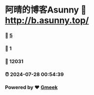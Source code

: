 # 阿晴的博客Asunny :link: http://b.asunny.top/ 
### :page_facing_up: [5](http://b.asunny.top//tag.html) 
### :speech_balloon: 1 
### :hibiscus: 12031 
### :alarm_clock: 2024-07-28 00:54:39 
### Powered by :heart: [Gmeek](https://github.com/Meekdai/Gmeek)
